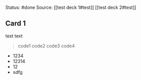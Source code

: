 Status: #done 
Source:
	[[test deck 1#test]]
	[[test deck 2#test]]

## Card 1

test text
>code1
>	code2
>      code3
>	code4

- 1234
- 12314
- 12
- sdfg
